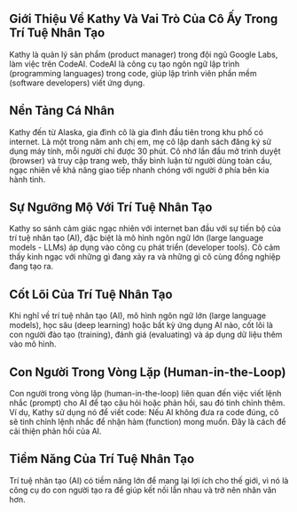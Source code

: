 ## Giới Thiệu Về Kathy Và Vai Trò Của Cô Ấy Trong Trí Tuệ Nhân Tạo

Kathy là quản lý sản phẩm (product manager) trong đội ngũ Google Labs, làm việc trên CodeAI. CodeAI là công cụ tạo ngôn ngữ lập trình (programming languages) trong code, giúp lập trình viên phần mềm (software developers) viết ứng dụng.

## Nền Tảng Cá Nhân

Kathy đến từ Alaska, gia đình cô là gia đình đầu tiên trong khu phố có internet. Là một trong năm anh chị em, mẹ cô lập danh sách đăng ký sử dụng máy tính, mỗi người chỉ được 30 phút. Cô nhớ lần đầu mở trình duyệt (browser) và truy cập trang web, thấy bình luận từ người dùng toàn cầu, ngạc nhiên về khả năng giao tiếp nhanh chóng với người ở phía bên kia hành tinh.

## Sự Ngưỡng Mộ Với Trí Tuệ Nhân Tạo

Kathy so sánh cảm giác ngạc nhiên với internet ban đầu với sự tiến bộ của trí tuệ nhân tạo (AI), đặc biệt là mô hình ngôn ngữ lớn (large language models - LLMs) áp dụng vào công cụ phát triển (developer tools). Cô cảm thấy kinh ngạc với những gì đang xảy ra và những gì cô cùng đồng nghiệp đang tạo ra.

## Cốt Lõi Của Trí Tuệ Nhân Tạo

Khi nghĩ về trí tuệ nhân tạo (AI), mô hình ngôn ngữ lớn (large language models), học sâu (deep learning) hoặc bất kỳ ứng dụng AI nào, cốt lõi là con người đào tạo (training), đánh giá (evaluating) và áp dụng dữ liệu thêm vào mô hình.

## Con Người Trong Vòng Lặp (Human-in-the-Loop)

Con người trong vòng lặp (human-in-the-loop) liên quan đến việc viết lệnh nhắc (prompt) cho AI để tạo câu hỏi hoặc phản hồi, sau đó tinh chỉnh thêm. Ví dụ, Kathy sử dụng nó để viết code: Nếu AI không đưa ra code đúng, cô sẽ tinh chỉnh lệnh nhắc để nhận hàm (function) mong muốn. Đây là cách để cải thiện phản hồi của AI.

## Tiềm Năng Của Trí Tuệ Nhân Tạo

Trí tuệ nhân tạo (AI) có tiềm năng lớn để mang lại lợi ích cho thế giới, vì nó là công cụ do con người tạo ra để giúp kết nối lẫn nhau và trở nên nhân văn hơn.
